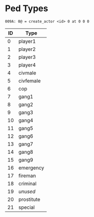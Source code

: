 # Ped Types

```
009A: 0@ = create_actor <id> 0 at 0 0 0
```

| ID | Type       |
| -- | ---------- |
| 0  | player1    |
| 1  | player2    |
| 2  | player3    |
| 3  | player4    |
| 4  | civmale    |
| 5  | civfemale  |
| 6  | cop        |
| 7  | gang1      |
| 8  | gang2      |
| 9  | gang3      |
| 10 | gang4      |
| 11 | gang5      |
| 12 | gang6      |
| 13 | gang7      |
| 14 | gang8      |
| 15 | gang9      |
| 16 | emergency  |
| 17 | fireman    |
| 18 | criminal   |
| 19 | _unused_   |
| 20 | prostitute |
| 21 | special    |
